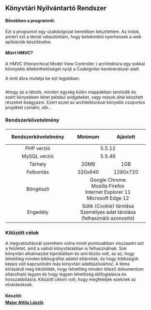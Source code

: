 <div class="markdown-body editormd-preview-container" previewcontainer="true" style="padding: 20px;"><h2 id="h2-k-nyvt-ri-nyilv-ntart-rendszer"><a name="Könyvtári Nyilvántartó Rendszer" class="reference-link"></a><span class="header-link octicon octicon-link"></span>Könyvtári Nyilvántartó Rendszer</h2><h4 id="h4-b-vebben-a-programr-l-"><a name="Bővebben a programról:" class="reference-link"></a><span class="header-link octicon octicon-link"></span>Bővebben a programról:</h4><p>Ezt a programot egy szakdolgozat keretében készítettem. Az indok, amiért ezt a témát választottam, hogy betekintést nyerhessek a web aplikációk készítésébe.</p>
<h4 id="h4-mi-rt-hmvc-"><a name="Miért HMVC?" class="reference-link"></a><span class="header-link octicon octicon-link"></span>Miért HMVC?</h4><p>A HMVC (Hierarchical Model View Controller ) architektúra egy sokkal könnyebb áttekinthetőséget nyújt a CodeIgniter keretrendszer alatt.</p>
<p>A lenti ábra mutatja be ezt legjobban:</p>
<p><img src="https://res.cloudinary.com/inviqa-uk/image/upload/v1470132019/mvc-hmvc.png" alt=""></p>
<p>Ahogy az a látszik, minden egység külön mappákban tárolódik és ezért könyebben lehet például widgeteket, vagy mások által készített részeket beágyazni. Ezért ezzel az architektúrával könyebb csoportos projektet csinálni, stb…</p>
<h3 id="h3-rendszerk-vetelm-ny"><a name="Rendszerkövetelmény" class="reference-link"></a><span class="header-link octicon octicon-link"></span>Rendszerkövetelmény</h3><table style="margin-top: 20px;"><thead><tr><th style="text-align:center; height: 50px; padding-left: 20px; padding-right: 20px;">Rendszerkövetelmény</th><th style="text-align:center">Minimum</th><th style="text-align:center">Ajánlott</th></tr></thead><tbody><tr><td style="text-align:center">PHP verzió</td><td style="text-align:center" colspan="2">5.5.12</td></tr><tr><td style="text-align:center">MySQL verzió</td><td style="text-align:center" colspan="2">5.5.46</td></tr><tr><td style="text-align:center">Tárhely</td><td style="text-align:center">20MB</td><td style="text-align:center">1GB</td></tr><tr><td style="text-align:center">Felbontás</td><td style="text-align:center">320x640</td><td style="text-align:center">1280x720</td></tr><tr><td style="text-align:center">Böngésző</td><td style="text-align:center" colspan="2">Google Chrome<br>Mozilla Firefox<br>Internet Explorer 11<br>Microsoft Edge 12</td></tr><tr><td style="text-align:center">Engedély</td><td style="text-align:center" colspan="2">Sütik (Cookie) tárolása<br>Személyes adat tárolása (felhasználó azonosító)</td></tr></tbody></table>



<h3 id="h3-kit-z-tt-c-lok"><a name="Kitűzött célok" class="reference-link"></a><span class="header-link octicon octicon-link"></span>Kitűzött célok</h3><p>A megvalósításnál szerettem volna minél pontosabban visszaadni azt a felületet, amit a valódi könyvtárakban is felhasználnak. Sok könyvtári alkalmazást kipróbáltam és ami közös volt, az az, hogy lehetőleg minden bibliográfiai adatot eltároltak, és hogy többségük képes volt kapcsolódni más könyvtári adatbázisokhoz. A téma kiírásánál meg kikötötték, hogy lehetőleg minden létező dokumentum eltárolható legyen és hogy legyen lehetőség előfoglalásra és hosszabbításra. Kitűzött célom volt, hogy megfeleljek ezeknek az elvárásoknak. </p>
<p></p><h4 style="margin-bottom: 5px;">Készítő:</h4><b><a href="mailto:attilamajor1997@gmail.com" title="Major Attila László">Major Attila László</a></b><p></p>
</div>